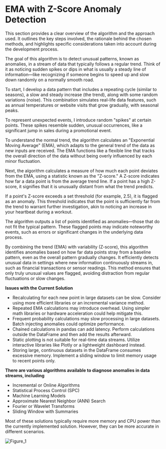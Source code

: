 
# EMA with Z-Score Anomaly Detection

This section provides a clear overview of the algorithm and the approach used. It outlines the key steps involved, the rationale behind the chosen methods, and highlights specific considerations taken into account during the development process.

The goal of this algorithm is to detect unusual patterns, known as anomalies, in a stream of data that typically follows a regular trend. Think of it as noticing sudden spikes or dips in what is usually a steady line of information—like recognizing if someone begins to speed up and slow down randomly on a normally smooth road.

To start, I develop a data pattern that includes a repeating cycle (similar to seasons), a slow and steady increase (the trend), along with some random variations (noise). This combination simulates real-life data features, such as annual temperatures or website visits that grow gradually, with seasonal peaks.

To represent unexpected events, I introduce random "spikes" at certain points. These spikes resemble sudden, unusual occurrences, like a significant jump in sales during a promotional event.

To understand the normal trend, the algorithm calculates an "Exponential Moving Average" (EMA), which adapts to the general trend of the data as new inputs are received. The EMA functions like a flexible line that tracks the overall direction of the data without being overly influenced by each minor fluctuation.

Next, the algorithm calculates a measure of how much each point deviates from the EMA, using a statistic known as the "Z-score." A Z-score indicates how far a data point is from the average trend line. If a point has a high Z-score, it signifies that it is unusually distant from what the trend predicts.

If a point's Z-score exceeds a set threshold (for example, 2.5), it is flagged as an anomaly. This threshold indicates that the point is sufficiently far from the trend to warrant further investigation, akin to noticing an increase in your heartbeat during a workout.

The algorithm outputs a list of points identified as anomalies—those that do not fit the typical pattern. These flagged points may indicate noteworthy events, such as errors or significant changes in the underlying data process.

By combining the trend (EMA) with variability (Z-score), this algorithm identifies anomalies based on how far data points stray from a baseline pattern, even as the overall pattern gradually changes. It efficiently detects unusual data in settings where new information continuously streams in, such as financial transactions or sensor readings. This method ensures that only truly unusual values are flagged, avoiding distraction from regular fluctuations or slow changes.

**Issues with the Current Solution**

- Recalculating for each new point in large datasets can be slow. Consider using more efficient libraries or an incremental variance method.
- Repeated EMA calculations may introduce overhead. Using simpler math libraries or hardware acceleration could help mitigate this.
- Frequent probability calculations may slow processing in large datasets. Batch injecting anomalies could optimize performance.
- Chained calculations in pandas can add latency. Perform calculations outside the DataFrame and then add the results afterward.
- Static plotting is not suitable for real-time data streams. Utilize interactive libraries like Plotly or a lightweight dashboard instead.
- Storing large, continuous datasets in the DataFrame consumes excessive memory. Implement a sliding window to limit memory usage to recent points only.


**There are various algorithms available to diagnose anomalies in data streams, including**

- Incremental or Online Algorithms
- Statistical Process Control (SPC)
- Machine Learning Models
- Approximate Nearest Neighbor (ANN) Search
- Fourier or Wavelet Transforms
- Sliding Window with Summaries

Most of these solutions typically require more memory and CPU power than the currently implemented solution. However, they can be more accurate in different scenarios.

![Figure_1](https://github.com/user-attachments/assets/2e65a248-84b3-4590-95f4-4044e08cae71)

